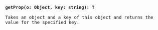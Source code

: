 ### `getProp(o: Object, key: string): T`

<kbd>Takes an object and a key of this object and returns 
the value for the specified key.</kbd>
